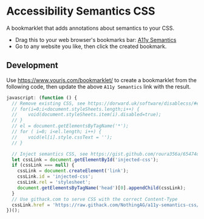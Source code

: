 # Accessibility Semantics CSS

A bookmarklet that adds annotations about semantics to your CSS.

- Drag this to your web browser's bookmarks bar: [A11y Semantics](javascript:(function()%7Bvar%20a%3Ddocument.getElementById(%22injected-css%22)%3Bnull%3D%3D%3Da%26%26(a%3Ddocument.createElement(%22link%22)%2Ca.id%3D%22injected-css%22%2Ca.rel%3D%22stylesheet%22%2Cdocument.getElementsByTagName(%22head%22)%5B0%5D.appendChild(a))%3Ba.href%3D%22https%3A%2F%2Fraw.githack.com%2FNothingAG%2Fa11y-semantics-css%2Fmaster%2Fa11y-semantics-visible.css%3Fv%3D%22%2BDate.now()%7D)()%3Bvoid+0)
- Go to any website you like, then click the created bookmark.

## Development

Use <https://www.yourjs.com/bookmarklet/> to create a bookmarklet from the following code, then update the above `A11y Semantics` link with the result.

```javascript
javascript: (function () {
  // Remove existing CSS, see https://dorward.uk/software/disablecss/#enhanced
  // for(i=0;i<document.styleSheets.length;i++) {
  // 	void(document.styleSheets.item(i).disabled=true);
  // }
  // el = document.getElementsByTagName('*');
  // for ( i=0; i<el.length; i++) {
  // 	void(el[i].style.cssText = '');
  // }

  // Inject semantics CSS, see https://gist.github.com/roura356a/65474d2fbf80d24911c9e817771ccaf8
  let cssLink = document.getElementById('injected-css');
  if (cssLink === null) {
    cssLink = document.createElement('link');
    cssLink.id = 'injected-css';
    cssLink.rel = 'stylesheet';
    document.getElementsByTagName('head')[0].appendChild(cssLink);
  }
  // Use githack.com to serve CSS with the correct Content-Type
  cssLink.href = 'https://raw.githack.com/NothingAG/a11y-semantics-css/master/a11y-semantics-visible.css?v=' + Date.now();
})();
```